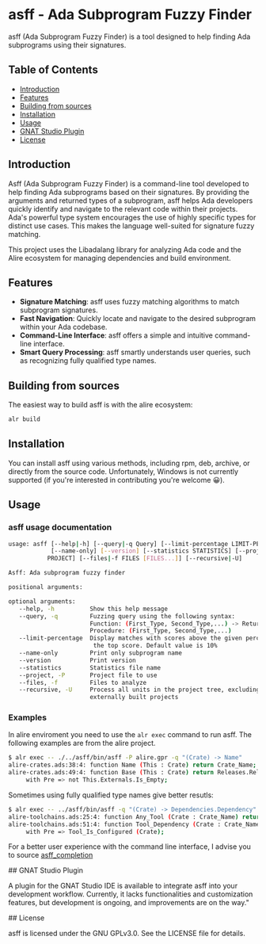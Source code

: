# asff - Ada Subprogram Fuzzy Finder

asff (Ada Subprogram Fuzzy Finder) is a tool designed to help finding Ada subprograms using their signatures.

## Table of Contents

- [Introduction](#introduction)
- [Features](#features)
- [Building from sources](#building-from-sources)
- [Installation](#installation)
- [Usage](#usage)
- [GNAT Studio Plugin](#gnat-studio-plugin)
- [License](#license)

## Introduction

Asff (Ada Subprogram Fuzzy Finder) is a command-line tool developed to help finding Ada subprograms based on their signatures.
By providing the arguments and returned types of a subprogram, asff helps Ada developers quickly identify and navigate to the relevant code within their projects.
Ada's powerful type system encourages the use of highly specific types for distinct use cases.
This makes the language well-suited for signature fuzzy matching.

This project uses the Libadalang library for analyzing Ada code and the Alire ecosystem for managing dependencies and build environment.

## Features

- **Signature Matching**: asff uses fuzzy matching algorithms to match subprogram signatures.
- **Fast Navigation**: Quickly locate and navigate to the desired subprogram within your Ada codebase.
- **Command-Line Interface**: asff offers a simple and intuitive command-line interface.
- **Smart Query Processing**: asff smartly understands user queries, such as recognizing fully qualified type names.

## Building from sources

The easiest way to build asff is with the alire ecosystem:

```bash
alr build
```

## Installation

You can install asff using various methods, including rpm, deb, archive, or directly from the source code.
Unfortunately, Windows is not currently supported (if you're interested in contributing you're welcome 😀).

## Usage

### asff usage documentation

```bash
usage: asff [--help|-h] [--query|-q Query] [--limit-percentage LIMIT-PERCENTAGE]
            [--name-only] [--version] [--statistics STATISTICS] [--project|-P
           PROJECT] [--files|-f FILES [FILES...]] [--recursive|-U]

Asff: Ada subprogram fuzzy finder

positional arguments:

optional arguments:
   --help, -h          Show this help message
   --query, -q         Fuzzing query using the following syntax:
                       Function: (First_Type, Second_Type,...) -> Returned_Type
                       Procedure: (First_Type, Second_Type,...)
   --limit-percentage  Display matches with scores above the given percentage of
                        the top score. Default value is 10%
   --name-only         Print only subprogram name
   --version           Print version
   --statistics        Statistics file name
   --project, -P       Project file to use
   --files, -f         Files to analyze
   --recursive, -U     Process all units in the project tree, excluding
                       externally built projects
```

### Examples

In alire enviroment you need to use the `alr exec` command to run asff.
The following examples are from the alire project.

```bash
$ alr exec -- ./../asff/bin/asff -P alire.gpr -q "(Crate) -> Name"
alire-crates.ads:38:4: function Name (This : Crate) return Crate_Name;
alire-crates.ads:49:4: function Base (This : Crate) return Releases.Release
     with Pre => not This.Externals.Is_Empty;
```

Sometimes using fully qualified type names give better resutls:

```bash
$ alr exec -- ../asff/bin/asff -q "(Crate) -> Dependencies.Dependency" -P alire.gpr 
alire-toolchains.ads:25:4: function Any_Tool (Crate : Crate_Name) return Dependencies.Dependency;
alire-toolchains.ads:51:4: function Tool_Dependency (Crate : Crate_Name) return Dependencies.Dependency
     with Pre => Tool_Is_Configured (Crate);
```

For a better user experience with the command line interface, I advise you to source [asff_completion](completion/asff_completion)


## GNAT Studio Plugin

A plugin for the GNAT Studio IDE is available to integrate asff into your development workflow.
Currently, it lacks functionalities and customization features, but development is ongoing, and improvements are on the way."

## License

asff is licensed under the GNU GPLv3.0. See the LICENSE file for details.
